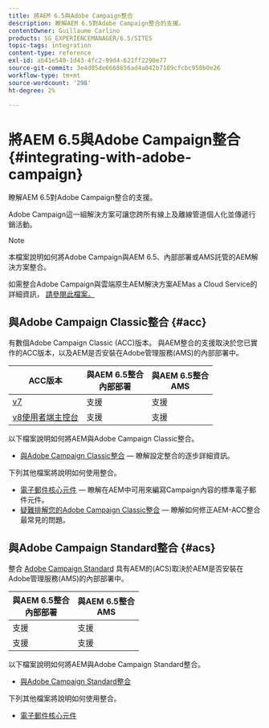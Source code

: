 ```yaml
---
title: 將AEM 6.5與Adobe Campaign整合
description: 瞭解AEM 6.5對Adobe Campaign整合的支援。
contentOwner: Guillaume Carlino
products: SG_EXPERIENCEMANAGER/6.5/SITES
topic-tags: integration
content-type: reference
exl-id: ab41e540-1d43-4fc2-99d4-621ff2290e77
source-git-commit: 3e4d05de6668656ad4a042b7109cfcbc958b0e26
workflow-type: tm+mt
source-wordcount: '298'
ht-degree: 2%

---
```



# 將AEM 6.5與Adobe Campaign整合{#integrating-with-adobe-campaign}

瞭解AEM 6.5對Adobe Campaign整合的支援。

Adobe Campaign這一組解決方案可讓您跨所有線上及離線管道個人化並傳遞行銷活動。

>[!NOTE]
>
>本檔案說明如何將Adobe Campaign與AEM 6.5、內部部署或AMS託管的AEM解決方案整合。
>
>如需整合Adobe Campaign與雲端原生AEM解決方案AEMas a Cloud Service的詳細資訊， [請參閱此檔案。](https://experienceleague.adobe.com/docs/experience-manager-cloud-service/content/sites/integrations/campaign.html)

## 與Adobe Campaign Classic整合 {#acc}

有數個Adobe Campaign Classic (ACC)版本。 與AEM整合的支援取決於您已實作的ACC版本，以及AEM是否安裝在Adobe管理服務(AMS)的內部部署中。

| ACC版本 | 與AEM 6.5整合 <br>內部部署 | 與AEM 6.5整合<br>AMS |
|---|---|---|
| [v7](https://experienceleague.adobe.com/docs/campaign-classic.html) | 支援 | 支援 |
| [v8使用者端主控台](https://experienceleague.adobe.com/docs/campaign-v8.html) | 支援 | 支援 |

以下檔案說明如何將AEM與Adobe Campaign Classic整合。

* [與Adobe Campaign Classic整合](/help/sites-administering/campaignonpremise.md)  — 瞭解設定整合的逐步詳細資訊。

下列其他檔案將說明如何使用整合。

* [電子郵件核心元件](https://experienceleague.adobe.com/docs/experience-manager-core-components/using/email/introduction.html)  — 瞭解在AEM中可用來編寫Campaign內容的標準電子郵件元件。
* [疑難排解您的Adobe Campaign Classic整合](/help/sites-administering/troubleshooting-campaignintegration.md)  — 瞭解如何修正AEM-ACC整合最常見的問題。

## 與Adobe Campaign Standard整合 {#acs}

整合 [Adobe Campaign Standard](https://experienceleague.adobe.com/docs/campaign-standard.html) 具有AEM的(ACS)取決於AEM是否安裝在Adobe管理服務(AMS)的內部部署中。

| 與AEM 6.5整合 <br>內部部署 | 與AEM 6.5整合<br>AMS |
|---|---|
| 支援 | 支援 |
| 支援 | 支援 |

以下檔案說明如何將AEM與Adobe Campaign Standard整合。

* [與Adobe Campaign Standard整合](/help/sites-administering/campaignstandard.md)

下列其他檔案將說明如何使用整合。

* [電子郵件核心元件](https://experienceleague.adobe.com/docs/experience-manager-core-components/using/email/introduction.html)
